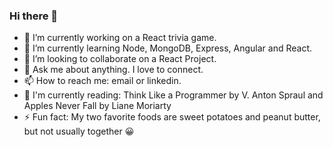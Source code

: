 ### Hi there 👋

- 🔭 I’m currently working on a React trivia game.
- 🌱 I’m currently learning Node, MongoDB, Express, Angular and React.
- 👯 I’m looking to collaborate on a React Project.
- 💬 Ask me about anything. I love to connect.
- 📫 How to reach me: email or linkedin.
- 📘 I'm currently reading: Think Like a Programmer by V. Anton Spraul and Apples Never Fall by Liane Moriarty
- ⚡ Fun fact: My two favorite foods are sweet potatoes and peanut butter, but not usually together 😀

